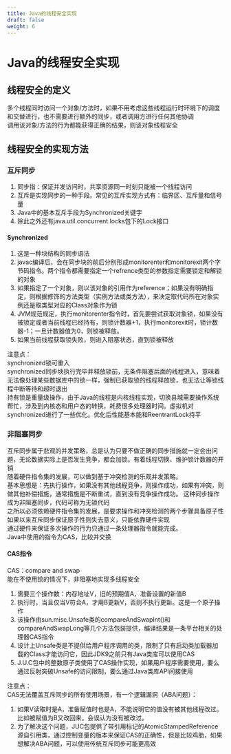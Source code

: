 ```yaml
---
title: Java的线程安全实现
draft: false
weight: 6
---
```


# Java的线程安全实现
## 线程安全的定义
多个线程同时访问一个对象/方法时，如果不用考虑这些线程运行时环境下的调度和交替进行，也不需要进行额外的同步，或者调用方进行任何其他协调   
调用该对象/方法的行为都能获得正确的结果，则该对象线程安全   

## 线程安全的实现方法
### 互斥同步
1. 同步指：保证并发访问时，共享资源同一时刻只能被一个线程访问
2. 互斥是实现同步的一种手段。常见的互斥实现方式有：临界区、互斥量和信号量
3. Java中的基本互斥手段为Synchronized关键字
4. 除此之外还有java.util.concurrent.locks包下的Lock接口


#### Synchronized
1. 这是一种块结构的同步语法
2. javac编译后，会在同步块的前后分别形成monitorenter和monitorexit两个字节码指令。两个指令都需要指定一个refrence类型的参数指定需要锁定和解锁的对象
3. 如果指定了一个对象，则以该对象的引用作为reference；如果没有明确指定，则根据修饰的方法类型（实例方法或类方法），来决定取代码所在对象实例还是取类型对应的Class对象作为锁
4. JVM规范规定，执行monitorenter指令时，首先要尝试获取对象锁，如果没有被锁定或者当前线程已经持有，则锁计数器+1，执行monitorexit时，锁计数器-1；一旦计数器值为0，则锁被释放。
5. 如果当前线程获取锁失败，则进入阻塞状态，直到锁被释放

注意点：  
synchronized锁可重入  
synchronized同步块执行完毕并释放锁前，无条件阻塞后面的线程进入，意味着无法像处理某些数据库中的锁一样，强制已获取锁的线程释放锁，也无法让等锁线程中断等待和超时退出  
持有锁是重量级操作，由于Java的线程是内核线程实现，切换县城需要操作系统帮忙，涉及到内核态和用户态的转换，耗费很多处理器时间。虚拟机对synchronized进行了一些优化。优化后性能基本能和ReentrantLock持平   

### 非阻塞同步
互斥同步属于悲观的并发策略，总是认为只要不做正确的同步措施就一定会出问题，无论数据实际上是否发生竞争，都会加锁。有着线程切换、维护锁计数器的开销   
随着硬件指令集的发展，可以做到基于冲突检测的乐观并发策略。  
基本思想是：先执行操作，如果没有其他线程竞争，则操作成功，如果有冲突，则做其他补偿措施，通常措施是不断重试，直到没有竞争操作成功。
这种同步操作成为非阻塞同步，代码可称为无锁代码   
之所以必须依赖硬件指令集的发展，是要求操作和冲突检测的两个步骤具备原子性   
如果以来互斥同步保证原子性则失去意义，只能依靠硬件实现   
通过硬件来保证多次操作的行为只通过一条处理器指令就能完成。   
Java中使用的指令为CAS，比较并交换   

#### CAS指令
CAS：compare and swap  
能在不使用锁的情况下，非阻塞地实现多线程安全
1. 需要三个操作数：内存地址V，旧的预期值A，准备设置的新值B
2. 执行时，当且仅当V符合A，才用B更新V，否则不执行更新。这是一个原子操作
3. 该操作由sun.misc.Unsafe类的compareAndSwapInt()和compareAndSwapLong等几个方法包装提供，编译结果是一条平台相关的处理器CAS指令
4. 设计上Unsafe类是不提供给用户程序调用的类，限制了只有启动类加载器加载的Class才能访问它，因此JDK9之前只有Java类库可以使用CAS
5. J.U.C包中的整数原子类使用了CAS操作实现，如果用户程序需要使用，要么通过反射突破Unsafe的访问限制，要么通过Java类库API间接使用

注意点：  
CAS无法覆盖互斥同步的所有使用场景，有一个逻辑漏洞（ABA问题）：  
1. 如果V读取时是A，准备赋值时也是A，不能说明它的值没有被其他线程改过。比如被赋值为B又改回来，会误认为没有被改过。  
2. 为了解决这个问题，JUC包提供了带引用标记的AtomicStampedReference源自引用类，通过控制变量的版本来保证CAS的正确性，但是比较鸡肋，如果想解决ABA问题，可以使用传统互斥同步可能更高效  











